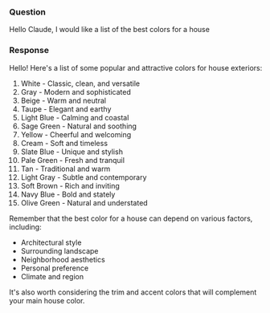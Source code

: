 ### Question

Hello Claude, I would like a list of the best colors for a house

### Response

Hello! Here's a list of some popular and attractive colors for house exteriors:

1. White - Classic, clean, and versatile
2. Gray - Modern and sophisticated
3. Beige - Warm and neutral
4. Taupe - Elegant and earthy
5. Light Blue - Calming and coastal
6. Sage Green - Natural and soothing
7. Yellow - Cheerful and welcoming
8. Cream - Soft and timeless
9. Slate Blue - Unique and stylish
10. Pale Green - Fresh and tranquil
11. Tan - Traditional and warm
12. Light Gray - Subtle and contemporary
13. Soft Brown - Rich and inviting
14. Navy Blue - Bold and stately
15. Olive Green - Natural and understated

Remember that the best color for a house can depend on various factors, including:
- Architectural style
- Surrounding landscape
- Neighborhood aesthetics
- Personal preference
- Climate and region

It's also worth considering the trim and accent colors that will complement your main house color.